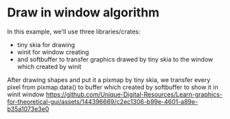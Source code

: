 # Draw in window algorithm
In this example, we'll use three libraries/crates:
- tiny skia for drawing
- winit for window creating
- and softbuffer to transfer graphics drawed by tiny skia to the window which created by winit

After drawing shapes and put it a pixmap by tiny skia, we transfer every pixel from pixmap.data() to buffer which created by softbuffer to show it in winit window
https://github.com/Unique-Digital-Resources/Learn-graphics-for-theoretical-gui/assets/144396669/c2ec1306-b99e-4601-a89e-b35a1073e3e0

